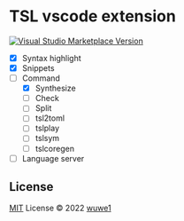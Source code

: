 # TSL vscode extension

<a href="https://marketplace.visualstudio.com/items?itemName=wuwe1.tsl-vscode" target="__blank"><img src="https://img.shields.io/visual-studio-marketplace/v/wuwe1.tsl-vscode.svg?color=eee&amp;label=VS%20Code%20Marketplace&logo=visual-studio-code" alt="Visual Studio Marketplace Version" /></a>

- [x] Syntax highlight
- [x] Snippets
- [ ] Command
  - [x] Synthesize
  - [ ] Check
  - [ ] Split
  - [ ] tsl2toml
  - [ ] tslplay
  - [ ] tslsym
  - [ ] tslcoregen
- [ ] Language server

## License

[MIT](./LICENSE) License © 2022 [wuwe1](https://github.com/wuwe1)
